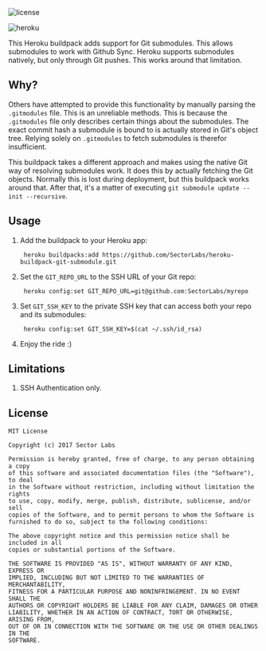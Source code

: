 ![license](https://camo.githubusercontent.com/7564c4f51086d05c91ab09865b0ab1eaf457f172/68747470733a2f2f696d672e736869656c64732e696f2f3a6c6963656e73652d6d69742d626c75652e737667)

![heroku](http://i.imgur.com/gdl3WtA.png)

This Heroku buildpack adds support for Git submodules. This allows submodules to work with Github Sync. Heroku supports submodules natively, but only through Git pushes. This works around that limitation.

## Why?
Others have attempted to provide this functionality by manually parsing the `.gitmodules` file. This is an unreliable methods. This is because the `.gitmodules` file only describes certain things about the submodules. The exact commit hash a submodule is bound to is actually stored in Git's object tree. Relying solely on `.gitmodules` to fetch submodules is therefor insufficient.

This buildpack takes a different approach and makes using the native Git way of resolving submodules work. It does this by actually fetching the Git objects. Normally this is lost during deployment, but this buildpack works around that. After that, it's a matter of executing `git submodule update --init --recursive`.

## Usage

1. Add the buildpack to your Heroku app:

        heroku buildpacks:add https://github.com/SectorLabs/heroku-buildpack-git-submodule.git

2. Set the `GIT_REPO_URL` to the SSH URL of your Git repo:

        heroku config:set GIT_REPO_URL=git@github.com:SectorLabs/myrepo

3. Set `GIT_SSH_KEY` to the private SSH key that can access both your repo and its submodules:

        heroku config:set GIT_SSH_KEY=$(cat ~/.ssh/id_rsa)

4. Enjoy the ride :)

## Limitations
1. SSH Authentication only.

## License
```
MIT License

Copyright (c) 2017 Sector Labs

Permission is hereby granted, free of charge, to any person obtaining a copy
of this software and associated documentation files (the "Software"), to deal
in the Software without restriction, including without limitation the rights
to use, copy, modify, merge, publish, distribute, sublicense, and/or sell
copies of the Software, and to permit persons to whom the Software is
furnished to do so, subject to the following conditions:

The above copyright notice and this permission notice shall be included in all
copies or substantial portions of the Software.

THE SOFTWARE IS PROVIDED "AS IS", WITHOUT WARRANTY OF ANY KIND, EXPRESS OR
IMPLIED, INCLUDING BUT NOT LIMITED TO THE WARRANTIES OF MERCHANTABILITY,
FITNESS FOR A PARTICULAR PURPOSE AND NONINFRINGEMENT. IN NO EVENT SHALL THE
AUTHORS OR COPYRIGHT HOLDERS BE LIABLE FOR ANY CLAIM, DAMAGES OR OTHER
LIABILITY, WHETHER IN AN ACTION OF CONTRACT, TORT OR OTHERWISE, ARISING FROM,
OUT OF OR IN CONNECTION WITH THE SOFTWARE OR THE USE OR OTHER DEALINGS IN THE
SOFTWARE.
```
